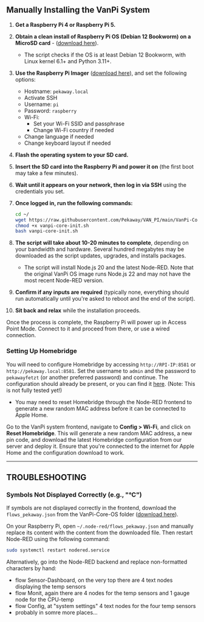 ## Manually Installing the VanPi System

1. **Get a Raspberry Pi 4 or Raspberry Pi 5.**
2. **Obtain a clean install of Raspberry Pi OS (Debian 12 Bookworm) on a MicroSD card** - ([download here](https://www.raspberrypi.com/software/operating-systems/)).
   - The script checks if the OS is at least Debian 12 Bookworm, with Linux kernel 6.1+ and Python 3.11+.

3. **Use the Raspberry Pi Imager** ([download here](https://www.raspberrypi.com/software/)), and set the following options:
    - Hostname: `pekaway.local`
    - Activate SSH
    - Username: `pi`
    - Password: `raspberry`
    - Wi-Fi:
        - Set your Wi-Fi SSID and passphrase
        - Change Wi-Fi country if needed
    - Change language if needed
    - Change keyboard layout if needed

4. **Flash the operating system to your SD card.**

5. **Insert the SD card into the Raspberry Pi and power it on** (the first boot may take a few minutes).
6. **Wait until it appears on your network, then log in via SSH** using the credentials you set.
7. **Once logged in, run the following commands:**
    ```bash
    cd ~/
    wget https://raw.githubusercontent.com/Pekaway/VAN_PI/main/VanPi-Core-OS/vanpi-core-init.sh
    chmod +x vanpi-core-init.sh
    bash vanpi-core-init.sh
    ```

8. **The script will take about 10-20 minutes to complete**, depending on your bandwidth and hardware. Several hundred megabytes may be downloaded as the script updates, upgrades, and installs packages.
   - The script will install Node.js 20 and the latest Node-RED. Note that the original VanPi OS image runs Node.js 22 and may not have the most recent Node-RED version.
9. **Confirm if any inputs are required** (typically none, everything should run automatically until you're asked to reboot and the end of the script).
10. **Sit back and relax** while the installation proceeds.

Once the process is complete, the Raspberry Pi will power up in Access Point Mode. Connect to it and proceed from there, or use a wired connection.

### **Setting Up Homebridge**

You will need to configure Homebridge by accessing `http://RPI-IP:8581` or `http://pekaway.local:8581`. Set the username to `admin` and the password to `pekawayfetzt` (or another preferred password) and continue. The configuration should already be present, or you can find it [here](https://github.com/Pekaway/VAN_PI/blob/main/VanPi-Core-OS/homebridge/config.json). (Note: This is not fully tested yet!)
- You may need to reset Homebridge through the Node-RED frontend to generate a new random MAC address before it can be connected to Apple Home.

Go to the VanPi system frontend, navigate to **Config > Wi-Fi**, and click on **Reset Homebridge**. This will generate a new random MAC address, a new pin code, and download the latest Homebridge configuration from our server and deploy it. Ensure that you're connected to the internet for Apple Home and the configuration download to work.

---

## **TROUBLESHOOTING**

### Symbols Not Displayed Correctly (e.g., "°C")
If symbols are not displayed correctly in the frontend, download the `flows_pekaway.json` from the VanPi-Core-OS folder ([download here](https://github.com/Pekaway/VAN_PI/blob/main/VanPi-Core-OS/node-red/flows_pekaway.json)).

On your Raspberry Pi, open `~/.node-red/flows_pekaway.json` and manually replace its content with the content from the downloaded file. Then restart Node-RED using the following command:
```bash
sudo systemctl restart nodered.service
```

Alternatively, go into the Node-RED backend and replace non-formatted characters by hand:
 - flow Sensor-Dashboard, on the very top there are 4 text nodes displaying the temp sensors
 - flow Monit, again there are 4 nodes for the temp sensors and 1 gauge node for the CPU-temp
 - flow Config, at "system settings" 4 text nodes for the four temp sensors
 - probably in somre more places...